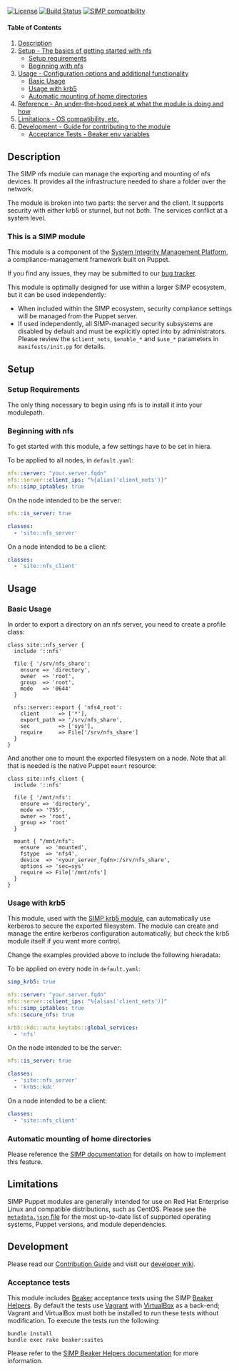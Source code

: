 [![License](http://img.shields.io/:license-apache-blue.svg)](http://www.apache.org/licenses/LICENSE-2.0.html) [![Build Status](https://travis-ci.org/simp/pupmod-simp-nfs.svg)](https://travis-ci.org/simp/pupmod-simp-nfs) [![SIMP compatibility](https://img.shields.io/badge/SIMP%20compatibility-4.2.*%2F5.1.*-orange.svg)](https://img.shields.io/badge/SIMP%20compatibility-4.2.*%2F5.1.*-orange.svg)


#### Table of Contents

1. [Description](#description)
2. [Setup - The basics of getting started with nfs](#setup)
    * [Setup requirements](#setup-requirements)
    * [Beginning with nfs](#beginning-with-nfs)
3. [Usage - Configuration options and additional functionality](#usage)
    * [Basic Usage](#basic-usage)
    * [Usage with krb5](#usage-with-krb5)
    * [Automatic mounting of home directories](#automatic-mounting-of-home-directories)
4. [Reference - An under-the-hood peek at what the module is doing and how](#reference)
5. [Limitations - OS compatibility, etc.](#limitations)
6. [Development - Guide for contributing to the module](#development)
    * [Acceptance Tests - Beaker env variables](#acceptance-tests)


## Description

The SIMP nfs module can manage the exporting and mounting of nfs devices. It provides all the infrastructure needed to share a folder over the network.

The module is broken into two parts: the server and the client. It supports security with either krb5 or stunnel, but not both. The services conflict at a system level.


### This is a SIMP module

This module is a component of the [System Integrity Management Platform](https://github.com/NationalSecurityAgency/SIMP), a compliance-management framework built on Puppet.

If you find any issues, they may be submitted to our [bug tracker](https://simp-project.atlassian.net/).

This module is optimally designed for use within a larger SIMP ecosystem, but it can be used independently:

 * When included within the SIMP ecosystem, security compliance settings will be managed from the Puppet server.
 * If used independently, all SIMP-managed security subsystems are disabled by default and must be explicitly opted into by administrators.  Please review the `$client_nets`, `$enable_*` and `$use_*` parameters in `manifests/init.pp` for details.


## Setup


### Setup Requirements

The only thing necessary to begin using nfs is to install it into your modulepath.


### Beginning with nfs

To get started with this module, a few settings have to be set in hiera.

To be applied to all nodes, in `default.yaml`:

``` yaml
nfs::server: "your.server.fqdn"
nfs::server::client_ips: "%{alias('client_nets')}"
nfs::simp_iptables: true
```

On the node intended to be the server:

``` yaml
nfs::is_server: true

classes:
  - 'site::nfs_server'
```

On a node intended to be a client:

``` yaml
classes:
  - 'site::nfs_client'
```

## Usage


### Basic Usage

In order to export a directory on an nfs server, you need to create a profile class:

``` puppet
class site::nfs_server {
  include '::nfs'

  file { '/srv/nfs_share':
    ensure => 'directory',
    owner  => 'root',
    group  => 'root',
    mode   => '0644'
  }

  nfs::server::export { 'nfs4_root':
    client      => ['*'],
    export_path => '/srv/nfs_share',
    sec         => ['sys'],
    require     => File['/srv/nfs_share']
  }
}
```

And another one to mount the exported filesystem on a node. Note that all that is needed is the native Puppet `mount` resource:

``` puppet
class site::nfs_client {
  include '::nfs'

  file { '/mnt/nfs':
    ensure => 'directory',
    mode => '755',
    owner => 'root',
    group => 'root'
  }

  mount { "/mnt/nfs":
    ensure  => 'mounted',
    fstype  => 'nfs4',
    device  => '<your_server_fqdn>:/srv/nfs_share',
    options => 'sec=sys'
    require => File['/mnt/nfs']
  }
}
```


### Usage with krb5

This module, used with the [SIMP krb5 module](https://github.com/simp/pupmod-simp-krb5), can automatically use kerberos to secure the exported filesystem. The module can create and manage the entire kerberos configuration automatically, but check the krb5 module itself if you want more control.

Change the examples provided above to include the following hieradata:

To be applied on every node in `default.yaml`:

``` yaml
simp_krb5: true

nfs::server: "your.server.fqdn"
nfs::server::client_ips: "%{alias('client_nets')}"
nfs::simp_iptables: true
nfs::secure_nfs: true

krb5::kdc::auto_keytabs::global_services:
  - 'nfs'
```

On the node intended to be the server:

``` yaml
nfs::is_server: true

classes:
  - 'site::nfs_server'
  - 'krb5::kdc'
```

On a node intended to be a client:

``` yaml
classes:
  - 'site::nfs_client'
```


### Automatic mounting of home directories

Please reference the [SIMP documentation](http://simp.readthedocs.io/en/master/user_guide/HOWTO/NFS.html#exporting-home-directories) for details on how to implement this feature.


## Limitations

SIMP Puppet modules are generally intended for use on Red Hat Enterprise Linux and compatible distributions, such as CentOS. Please see the [`metadata.json` file](./metadata.json) for the most up-to-date list of supported operating systems, Puppet versions, and module dependencies.


## Development

Please read our [Contribution Guide](https://simp-project.atlassian.net/wiki/display/SD/Contributing+to+SIMP) and visit our [developer wiki](https://simp-project.atlassian.net/wiki/display/SD/SIMP+Development+Home).


### Acceptance tests

This module includes [Beaker](https://github.com/puppetlabs/beaker) acceptance tests using the SIMP [Beaker Helpers](https://github.com/simp/rubygem-simp-beaker-helpers).  By default the tests use [Vagrant](https://www.vagrantup.com/) with [VirtualBox](https://www.virtualbox.org) as a back-end; Vagrant and VirtualBox must both be installed to run these tests without modification. To execute the tests run the following:

```shell
bundle install
bundle exec rake beaker:suites
```

Please refer to the [SIMP Beaker Helpers documentation](https://github.com/simp/rubygem-simp-beaker-helpers/blob/master/README.md) for more information.
